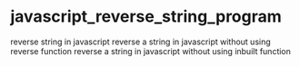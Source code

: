 # javascript_reverse_string_program

reverse string in javascript 
reverse a string in javascript without using reverse function
reverse a string in javascript without using inbuilt function
